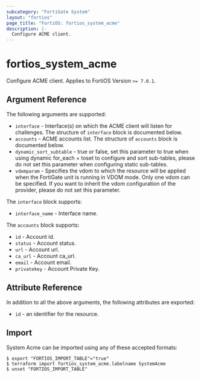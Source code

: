 ```yaml
---
subcategory: "FortiGate System"
layout: "fortios"
page_title: "FortiOS: fortios_system_acme"
description: |-
  Configure ACME client.
---
```


# fortios_system_acme
Configure ACME client. Applies to FortiOS Version `>= 7.0.1`.

## Argument Reference

The following arguments are supported:

* `interface` - Interface(s) on which the ACME client will listen for challenges. The structure of `interface` block is documented below.
* `accounts` - ACME accounts list. The structure of `accounts` block is documented below.
* `dynamic_sort_subtable` - true or false, set this parameter to true when using dynamic for_each + toset to configure and sort sub-tables, please do not set this parameter when configuring static sub-tables.
* `vdomparam` - Specifies the vdom to which the resource will be applied when the FortiGate unit is running in VDOM mode. Only one vdom can be specified. If you want to inherit the vdom configuration of the provider, please do not set this parameter.

The `interface` block supports:

* `interface_name` - Interface name.

The `accounts` block supports:

* `id` - Account id.
* `status` - Account status.
* `url` - Account url.
* `ca_url` - Account ca_url.
* `email` - Account email.
* `privatekey` - Account Private Key.


## Attribute Reference

In addition to all the above arguments, the following attributes are exported:
* `id` - an identifier for the resource.

## Import

System Acme can be imported using any of these accepted formats:
```
$ export "FORTIOS_IMPORT_TABLE"="true"
$ terraform import fortios_system_acme.labelname SystemAcme
$ unset "FORTIOS_IMPORT_TABLE"
```
